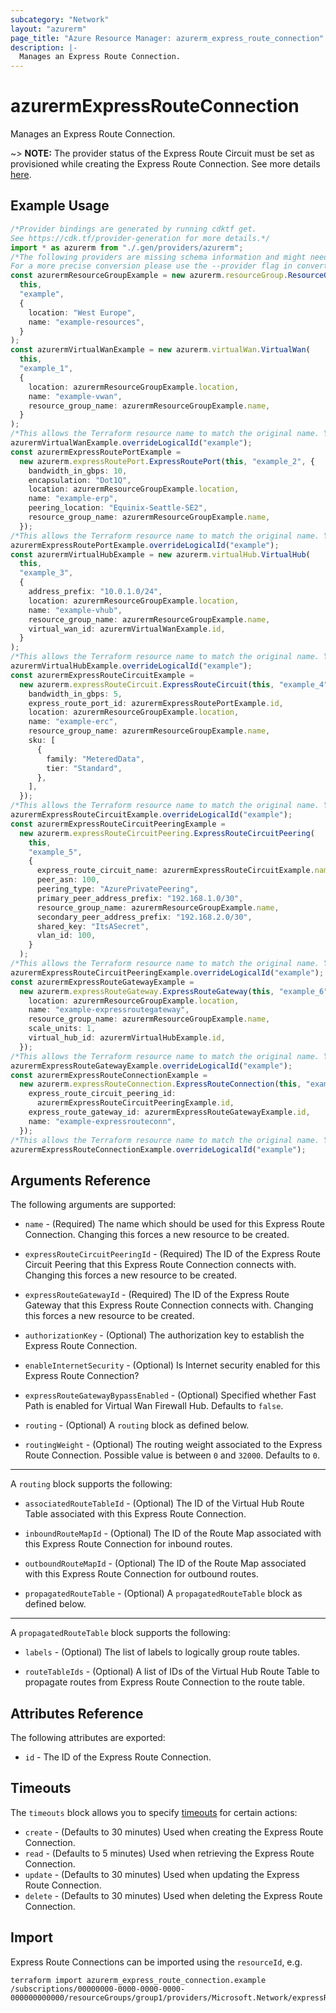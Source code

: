 ```yaml
---
subcategory: "Network"
layout: "azurerm"
page_title: "Azure Resource Manager: azurerm_express_route_connection"
description: |-
  Manages an Express Route Connection.
---
```


# azurermExpressRouteConnection

Manages an Express Route Connection.

\~> **NOTE:** The provider status of the Express Route Circuit must be set as provisioned while creating the Express Route Connection. See more details [here](https://docs.microsoft.com/azure/expressroute/expressroute-howto-circuit-portal-resource-manager#send-the-service-key-to-your-connectivity-provider-for-provisioning).

## Example Usage

```typescript
/*Provider bindings are generated by running cdktf get.
See https://cdk.tf/provider-generation for more details.*/
import * as azurerm from "./.gen/providers/azurerm";
/*The following providers are missing schema information and might need manual adjustments to synthesize correctly: azurerm.
For a more precise conversion please use the --provider flag in convert.*/
const azurermResourceGroupExample = new azurerm.resourceGroup.ResourceGroup(
  this,
  "example",
  {
    location: "West Europe",
    name: "example-resources",
  }
);
const azurermVirtualWanExample = new azurerm.virtualWan.VirtualWan(
  this,
  "example_1",
  {
    location: azurermResourceGroupExample.location,
    name: "example-vwan",
    resource_group_name: azurermResourceGroupExample.name,
  }
);
/*This allows the Terraform resource name to match the original name. You can remove the call if you don't need them to match.*/
azurermVirtualWanExample.overrideLogicalId("example");
const azurermExpressRoutePortExample =
  new azurerm.expressRoutePort.ExpressRoutePort(this, "example_2", {
    bandwidth_in_gbps: 10,
    encapsulation: "Dot1Q",
    location: azurermResourceGroupExample.location,
    name: "example-erp",
    peering_location: "Equinix-Seattle-SE2",
    resource_group_name: azurermResourceGroupExample.name,
  });
/*This allows the Terraform resource name to match the original name. You can remove the call if you don't need them to match.*/
azurermExpressRoutePortExample.overrideLogicalId("example");
const azurermVirtualHubExample = new azurerm.virtualHub.VirtualHub(
  this,
  "example_3",
  {
    address_prefix: "10.0.1.0/24",
    location: azurermResourceGroupExample.location,
    name: "example-vhub",
    resource_group_name: azurermResourceGroupExample.name,
    virtual_wan_id: azurermVirtualWanExample.id,
  }
);
/*This allows the Terraform resource name to match the original name. You can remove the call if you don't need them to match.*/
azurermVirtualHubExample.overrideLogicalId("example");
const azurermExpressRouteCircuitExample =
  new azurerm.expressRouteCircuit.ExpressRouteCircuit(this, "example_4", {
    bandwidth_in_gbps: 5,
    express_route_port_id: azurermExpressRoutePortExample.id,
    location: azurermResourceGroupExample.location,
    name: "example-erc",
    resource_group_name: azurermResourceGroupExample.name,
    sku: [
      {
        family: "MeteredData",
        tier: "Standard",
      },
    ],
  });
/*This allows the Terraform resource name to match the original name. You can remove the call if you don't need them to match.*/
azurermExpressRouteCircuitExample.overrideLogicalId("example");
const azurermExpressRouteCircuitPeeringExample =
  new azurerm.expressRouteCircuitPeering.ExpressRouteCircuitPeering(
    this,
    "example_5",
    {
      express_route_circuit_name: azurermExpressRouteCircuitExample.name,
      peer_asn: 100,
      peering_type: "AzurePrivatePeering",
      primary_peer_address_prefix: "192.168.1.0/30",
      resource_group_name: azurermResourceGroupExample.name,
      secondary_peer_address_prefix: "192.168.2.0/30",
      shared_key: "ItsASecret",
      vlan_id: 100,
    }
  );
/*This allows the Terraform resource name to match the original name. You can remove the call if you don't need them to match.*/
azurermExpressRouteCircuitPeeringExample.overrideLogicalId("example");
const azurermExpressRouteGatewayExample =
  new azurerm.expressRouteGateway.ExpressRouteGateway(this, "example_6", {
    location: azurermResourceGroupExample.location,
    name: "example-expressroutegateway",
    resource_group_name: azurermResourceGroupExample.name,
    scale_units: 1,
    virtual_hub_id: azurermVirtualHubExample.id,
  });
/*This allows the Terraform resource name to match the original name. You can remove the call if you don't need them to match.*/
azurermExpressRouteGatewayExample.overrideLogicalId("example");
const azurermExpressRouteConnectionExample =
  new azurerm.expressRouteConnection.ExpressRouteConnection(this, "example_7", {
    express_route_circuit_peering_id:
      azurermExpressRouteCircuitPeeringExample.id,
    express_route_gateway_id: azurermExpressRouteGatewayExample.id,
    name: "example-expressrouteconn",
  });
/*This allows the Terraform resource name to match the original name. You can remove the call if you don't need them to match.*/
azurermExpressRouteConnectionExample.overrideLogicalId("example");

```

## Arguments Reference

The following arguments are supported:

*   `name` - (Required) The name which should be used for this Express Route Connection. Changing this forces a new resource to be created.

*   `expressRouteCircuitPeeringId` - (Required) The ID of the Express Route Circuit Peering that this Express Route Connection connects with. Changing this forces a new resource to be created.

*   `expressRouteGatewayId` - (Required) The ID of the Express Route Gateway that this Express Route Connection connects with. Changing this forces a new resource to be created.

*   `authorizationKey` - (Optional) The authorization key to establish the Express Route Connection.

*   `enableInternetSecurity` - (Optional) Is Internet security enabled for this Express Route Connection?

*   `expressRouteGatewayBypassEnabled` - (Optional) Specified whether Fast Path is enabled for Virtual Wan Firewall Hub. Defaults to `false`.

*   `routing` - (Optional) A `routing` block as defined below.

*   `routingWeight` - (Optional) The routing weight associated to the Express Route Connection. Possible value is between `0` and `32000`. Defaults to `0`.

***

A `routing` block supports the following:

*   `associatedRouteTableId` - (Optional) The ID of the Virtual Hub Route Table associated with this Express Route Connection.

*   `inboundRouteMapId` - (Optional) The ID of the Route Map associated with this Express Route Connection for inbound routes.

*   `outboundRouteMapId` - (Optional) The ID of the Route Map associated with this Express Route Connection for outbound routes.

*   `propagatedRouteTable` - (Optional) A `propagatedRouteTable` block as defined below.

***

A `propagatedRouteTable` block supports the following:

*   `labels` - (Optional) The list of labels to logically group route tables.

*   `routeTableIds` - (Optional) A list of IDs of the Virtual Hub Route Table to propagate routes from Express Route Connection to the route table.

## Attributes Reference

The following attributes are exported:

* `id` - The ID of the Express Route Connection.

## Timeouts

The `timeouts` block allows you to specify [timeouts](https://www.terraform.io/language/resources/syntax#operation-timeouts) for certain actions:

* `create` - (Defaults to 30 minutes) Used when creating the Express Route Connection.
* `read` - (Defaults to 5 minutes) Used when retrieving the Express Route Connection.
* `update` - (Defaults to 30 minutes) Used when updating the Express Route Connection.
* `delete` - (Defaults to 30 minutes) Used when deleting the Express Route Connection.

## Import

Express Route Connections can be imported using the `resourceId`, e.g.

```console
terraform import azurerm_express_route_connection.example /subscriptions/00000000-0000-0000-0000-000000000000/resourceGroups/group1/providers/Microsoft.Network/expressRouteGateways/expressRouteGateway1/expressRouteConnections/connection1
```
